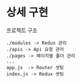 # 상세 구현

프로젝트 구조

```
./modules -> Redux 관리
./apis -> Api 요청 관리
./pages -> 페이지별 폴더 관리
...
app.js  -> Router 셋팅
index.js -> Redux 셋팅
```
